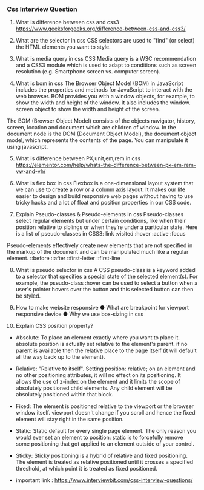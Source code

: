 ### Css Interview Question
1. What is difference between css and css3
https://www.geeksforgeeks.org/difference-between-css-and-css3/


2. What are the selector in css
CSS selectors are used to "find" (or select) the HTML elements you want to style.

3. What is media query in css
CSS Media query is a W3C recommendation and a CSS3 module which is used to adapt to conditions such as screen resolution (e.g. Smartphone screen vs. computer screen).

4. What is bom in css
The Browser Object Model (BOM) in JavaScript includes the properties and methods for JavaScript to interact with the web browser. BOM provides you with a window objects, for example, to show the width and height of the window. It also includes the window. screen object to show the width and height of the screen.

The BOM (Browser Object Model) consists of the objects navigator, history, screen, location and document which are children of window. In the document node is the DOM (Document Object Model), the document object model, which represents the contents of the page. You can manipulate it using javascript.

5. What is difference between PX,unit,em,rem in css
https://elementor.com/help/whats-the-difference-between-px-em-rem-vw-and-vh/

6. What is flex box in css
Flexbox is a one-dimensional layout system that we can use to create a row or a column axis layout. It makes our life easier to design and build responsive web pages without having to use tricky hacks and a lot of float and position properties in our CSS code.

7. Explain Pseudo-classes & Pseudo-elements in css
Pseudo-classes select regular elements but under certain conditions, like when their position relative to siblings or when they’re under a particular state. Here is a list of pseudo-classes in CSS3:
link
:visited
:hover
:active
:focus

Pseudo-elements effectively create new elements that are not specified in the markup of the document and can be manipulated much like a regular element.
::before
::after
::first-letter
::first-line

8. What is pseudo selector in css
A CSS pseudo-class is a keyword added to a selector that specifies a special state of the selected element(s). For example, the pseudo-class :hover can be used to select a button when a user's pointer hovers over the button and this selected button can then be styled.

9. How to make website responsive
● What are breakpoint for viewport responsive
device
● Why we use box-sizing in css

4. Explain CSS position property?
- Absolute: To place an element exactly where you want to place it. absolute position is actually set relative to the element's parent. if no parent is available then the relative place to the page itself (it will default all the way back up to the element).
- Relative: "Relative to itself". Setting position: relative; on an element and no other positioning attributes, it will no effect on its positioning. It allows the use of z-index on the element and it limits the scope of absolutely positioned child elements. Any child element will be absolutely positioned within that block. 
- Fixed: The element is positioned relative to the viewport or the browser window itself. viewport doesn't change if you scroll and hence the fixed element will stay right in the same position. 
- Static: Static default for every single page element. The only reason you would ever set an element to position: static is to forcefully remove some positioning that got applied to an element outside of your control.
- Sticky: Sticky positioning is a hybrid of relative and fixed positioning. The element is treated as relative positioned until it crosses a specified threshold, at which point it is treated as fixed positioned.


- important link :
https://www.interviewbit.com/css-interview-questions/